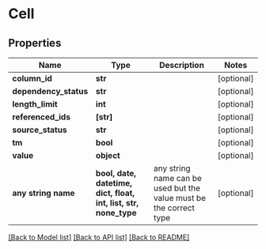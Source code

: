 # Cell


## Properties
Name | Type | Description | Notes
------------ | ------------- | ------------- | -------------
**column_id** | **str** |  | [optional] 
**dependency_status** | **str** |  | [optional] 
**length_limit** | **int** |  | [optional] 
**referenced_ids** | **[str]** |  | [optional] 
**source_status** | **str** |  | [optional] 
**tm** | **bool** |  | [optional] 
**value** | **object** |  | [optional] 
**any string name** | **bool, date, datetime, dict, float, int, list, str, none_type** | any string name can be used but the value must be the correct type | [optional]

[[Back to Model list]](../README.md#documentation-for-models) [[Back to API list]](../README.md#documentation-for-api-endpoints) [[Back to README]](../README.md)


